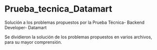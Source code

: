 # Prueba_tecnica_Datamart
Solución a los problemas propuestos por la Prueba Técnica- Backend Developer- Datamart

Se dividieron la solución de los problemas propuestos en varios archivos, para su mayor comprensión.
